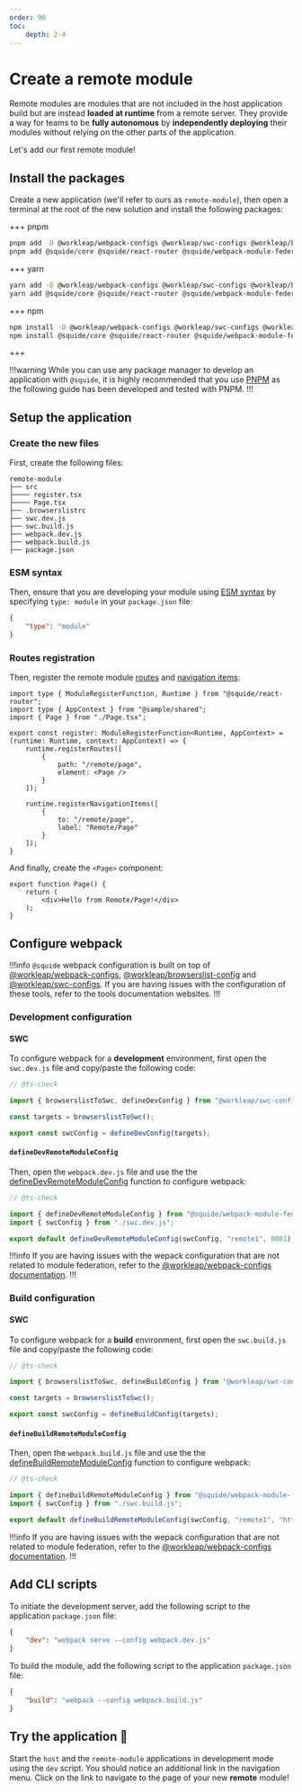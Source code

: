 ```yaml
---
order: 90
toc:
    depth: 2-4
---
```


# Create a remote module

Remote modules are modules that are not included in the host application build but are instead **loaded at runtime** from a remote server. They provide a way for teams to be **fully autonomous** by **independently deploying** their modules without relying on the other parts of the application.

Let's add our first remote module!

## Install the packages

Create a new application (we'll refer to ours as `remote-module`), then open a terminal at the root of the new solution and install the following packages:

+++ pnpm
```bash
pnpm add -D @workleap/webpack-configs @workleap/swc-configs @workleap/browserslist-config webpack webpack-dev-server webpack-cli @swc/core @swc/helpers browserslist postcss
pnpm add @squide/core @squide/react-router @squide/webpack-module-federation react react-dom react-router-dom
```
+++ yarn
```bash
yarn add -D @workleap/webpack-configs @workleap/swc-configs @workleap/browserslist-config webpack webpack-dev-server webpack-cli @swc/core @swc/helpers browserslist postcss
yarn add @squide/core @squide/react-router @squide/webpack-module-federation react react-dom react-router-dom
```
+++ npm
```bash
npm install -D @workleap/webpack-configs @workleap/swc-configs @workleap/browserslist-config webpack webpack-dev-server webpack-cli @swc/core @swc/helpers browserslist postcss
npm install @squide/core @squide/react-router @squide/webpack-module-federation react react-dom react-router-dom
```
+++

!!!warning
While you can use any package manager to develop an application with `@squide`, it is highly recommended that you use [PNPM](https://pnpm.io/) as the following guide has been developed and tested with PNPM.
!!!

## Setup the application

### Create the new files

First, create the following files:

```
remote-module
├── src
├──── register.tsx
├──── Page.tsx
├── .browserslistrc
├── swc.dev.js
├── swc.build.js
├── webpack.dev.js
├── webpack.build.js
├── package.json
```

### ESM syntax

Then, ensure that you are developing your module using [ESM syntax](https://developer.mozilla.org/en-US/docs/Web/JavaScript/Guide/Modules) by specifying `type: module` in your `package.json` file:

```json remote-module/package.json
{
    "type": "module"
}
```

### Routes registration

Then, register the remote module [routes](/reference/runtime/runtime-class.md#register-routes) and [navigation items](/reference/runtime/runtime-class.md#register-navigation-items):

```tsx !#6-11,13-18 remote-module/src/register.tsx
import type { ModuleRegisterFunction, Runtime } from "@squide/react-router";
import type { AppContext } from "@sample/shared";
import { Page } from "./Page.tsx";

export const register: ModuleRegisterFunction<Runtime, AppContext> = (runtime: Runtime, context: AppContext) => {
    runtime.registerRoutes([
        {
            path: "/remote/page",
            element: <Page />
        }
    ]);

    runtime.registerNavigationItems([
        {
            to: "/remote/page",
            label: "Remote/Page"
        }
    ]);
}
```

And finally, create the `<Page>` component:

```tsx remote-module/src/Page.tsx
export function Page() {
    return (
        <div>Hello from Remote/Page!</div>
    );
}
```

## Configure webpack

!!!info
`@squide` webpack configuration is built on top of [@workleap/webpack-configs](https://gsoft-inc.github.io/wl-web-configs/webpack/), [@workleap/browserslist-config](https://gsoft-inc.github.io/wl-web-configs/browserslist/) and [@workleap/swc-configs](https://gsoft-inc.github.io/wl-web-configs/swc/). If you are having issues with the configuration of these tools, refer to the tools documentation websites.
!!!

### Development configuration

#### SWC

To configure webpack for a **development** environment, first open the `swc.dev.js` file and copy/paste the following code:

```js remote-module/swc.dev.js
// @ts-check

import { browserslistToSwc, defineDevConfig } from "@workleap/swc-configs";

const targets = browserslistToSwc();

export const swcConfig = defineDevConfig(targets);
```

#### `defineDevRemoteModuleConfig`

Then, open the `webpack.dev.js` file and use the the [defineDevRemoteModuleConfig](/reference/webpack/defineDevRemoteModuleConfig.md) function to configure webpack:

```js !#6 remote-module/webpack.dev.js
// @ts-check

import { defineDevRemoteModuleConfig } from "@squide/webpack-module-federation/defineConfig.js";
import { swcConfig } from "./swc.dev.js";

export default defineDevRemoteModuleConfig(swcConfig, "remote1", 8081);
```

!!!info
If you are having issues with the wepack configuration that are not related to module federation, refer to the [@workleap/webpack-configs documentation](https://gsoft-inc.github.io/wl-web-configs/webpack/configure-dev/).
!!!

### Build configuration

#### SWC

To configure webpack for a **build** environment, first open the `swc.build.js` file and copy/paste the following code:

```js remote-module/swc.build.js
// @ts-check

import { browserslistToSwc, defineBuildConfig } from "@workleap/swc-configs";

const targets = browserslistToSwc();

export const swcConfig = defineBuildConfig(targets);
```

#### `defineBuildRemoteModuleConfig`

Then, open the `webpack.build.js` file and use the the [defineBuildRemoteModuleConfig](/reference/webpack/defineBuildRemoteModuleConfig.md) function to configure webpack:

```js !#6 remote-module/webpack.build.js
// @ts-check

import { defineBuildRemoteModuleConfig } from "@squide/webpack-module-federation/defineConfig.js";
import { swcConfig } from "./swc.build.js";

export default defineBuildRemoteModuleConfig(swcConfig, "remote1", "http://localhost:8081/");
```

!!!info
If you are having issues with the wepack configuration that are not related to module federation, refer to the [@workleap/webpack-configs documentation](https://gsoft-inc.github.io/wl-web-configs/webpack/configure-build/).
!!!

## Add CLI scripts

To initiate the development server, add the following script to the application `package.json` file:

```json remote-module/package.json
{
    "dev": "webpack serve --config webpack.dev.js"
}
```

To build the module, add the following script to the application `package.json` file:

```json remote-module/package.json
{
    "build": "webpack --config webpack.build.js"
}
```

## Try the application :rocket:

Start the `host` and the `remote-module` applications in development mode using the `dev` script. You should notice an additional link in the navigation menu. Click on the link to navigate to the page of your new **remote** module!

